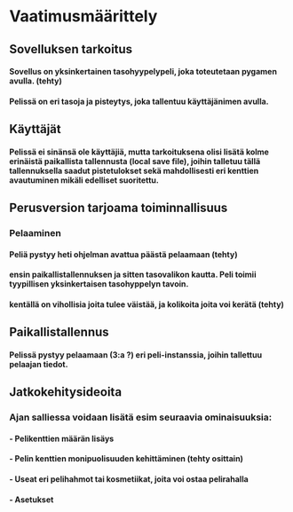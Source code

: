 # Vaatimusmäärittely

## Sovelluksen tarkoitus
#### Sovellus on yksinkertainen tasohyypelypeli, joka toteutetaan pygamen avulla. (tehty)
#### Pelissä on eri tasoja ja pisteytys, joka tallentuu käyttäjänimen avulla.

## Käyttäjät
#### Pelissä ei sinänsä ole käyttäjiä, mutta tarkoituksena olisi lisätä kolme erinäistä paikallista tallennusta (local save file), joihin talletuu tällä tallennuksella saadut pistetulokset sekä mahdollisesti eri kenttien avautuminen mikäli edelliset suoritettu.

## Perusversion tarjoama toiminnallisuus
### Pelaaminen
#### Peliä pystyy heti ohjelman avattua päästä pelaamaan (tehty)
#### ensin paikallistallennuksen ja sitten tasovalikon kautta. Peli toimii tyypillisen yksinkertaisen tasohyppelyn tavoin. 
#### kentällä on vihollisia joita tulee väistää, ja kolikoita joita voi kerätä (tehty)

## Paikallistallennus
#### Pelissä pystyy pelaamaan (3:a ?) eri peli-instanssia, joihin tallettuu pelaajan tiedot.

## Jatkokehitysideoita
### Ajan salliessa voidaan lisätä esim seuraavia ominaisuuksia:

#### - Pelikenttien määrän lisäys
#### - Pelin kenttien monipuolisuuden kehittäminen (tehty osittain)
#### - Useat eri pelihahmot tai kosmetiikat, joita voi ostaa pelirahalla
#### - Asetukset 
